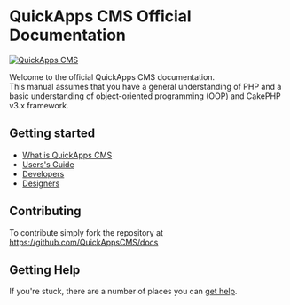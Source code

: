 QuickApps CMS Official Documentation
====================================

[![QuickApps CMS](https://raw.github.com/QuickAppsCMS/docs/2.x/img/logo.png)](http://www.quickappscms.org)


Welcome to the official QuickApps CMS documentation.  
This manual assumes that you have a general understanding of PHP and a basic understanding of object-oriented programming (OOP) and CakePHP v3.x
framework.


Getting started
---------------

* [What is QuickApps CMS](quickapps-cms-overview/what-is-quickapps-cms.md)
* [Users's Guide](users/index.md)
* [Developers](developers/index.md)
* [Designers](designers/index.md)


Contributing
------------

To contribute simply fork the repository at https://github.com/QuickAppsCMS/docs


Getting Help
------------

If you're stuck, there are a number of places you can [get help](quickapps-cms-overview/help.md).